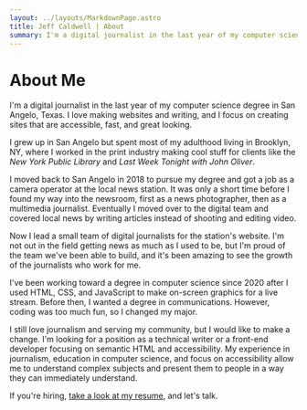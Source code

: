 ```yaml
---
layout: ../layouts/MarkdownPage.astro
title: Jeff Caldwell | About
summary: I'm a digital journalist in the last year of my computer science degree in San Angelo, Texas. I love making websites and writing, and I focus on creating sites that are accessible, fast, and great looking.
---
```


<h1 class="page-title">
About Me
</h1>

I'm a digital journalist in the last year of my computer science degree in San
Angelo, Texas. I love making websites and writing, and I focus on creating sites
that are accessible, fast, and great looking.

I grew up in San Angelo but spent most of my adulthood living in Brooklyn, NY,
where I worked in the print industry making cool stuff for clients like the _New
York Public Library_ and _Last Week Tonight with John Oliver_.

I moved back to San Angelo in 2018 to pursue my degree and got a job as a camera
operator at the local news station. It was only a short time before I found my
way into the newsroom, first as a news photographer, then as a multimedia
journalist. Eventually I moved over to the digital team and covered local news
by writing articles instead of shooting and editing video.

Now I lead a small team of digital journalists for the station's website. I'm
not out in the field getting news as much as I used to be, but I'm proud of the
team we've been able to build, and it's been amazing to see the growth of the
journalists who work for me.

I've been working toward a degree in computer science since 2020 after I used
HTML, CSS, and JavaScript to make on-screen graphics for a live stream. Before
then, I wanted a degree in communications. However, coding was too much fun, so
I changed my major.

I still love journalism and serving my community, but I would like to make a
change. I'm looking for a position as a technical writer or a front-end
developer focusing on semantic HTML and accessibility. My experience in
journalism, education in computer science, and focus on accessibility allow me
to understand complex subjects and present them to people in a way they can
immediately understand.

If you're hiring, [take a look at my resume](/resume), and let's talk.
